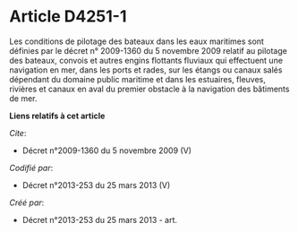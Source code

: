 # Article D4251-1

Les conditions de pilotage des bateaux dans les eaux maritimes sont définies par le décret n° 2009-1360 du 5 novembre 2009
relatif au pilotage des bateaux, convois et autres engins flottants fluviaux qui effectuent une navigation en mer, dans les
ports et rades, sur les étangs ou canaux salés dépendant du domaine public maritime et dans les estuaires, fleuves, rivières
et canaux en aval du premier obstacle à la navigation des bâtiments de mer.

**Liens relatifs à cet article**

_Cite_:

  - Décret n°2009-1360 du 5 novembre 2009 (V)

_Codifié par_:

  - Décret n°2013-253 du 25 mars 2013 (V)

_Créé par_:

  - Décret n°2013-253 du 25 mars 2013 - art.
